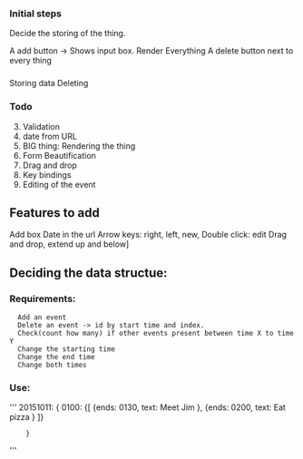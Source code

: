 ### Initial steps

  Decide the storing of the thing.

  A add button  -> Shows input box.
  Render Everything
  A delete button next to every thing

###  
  Storing data
  Deleting

### Todo
  3. Validation
  1. date from URL
  2. BIG thing: Rendering the thing
  4. Form Beautification
  7. Drag and drop
  5. Key bindings
  6. Editing of the event



## Features to add
  Add box
  Date in the url
  Arrow keys: right, left, new,
  Double click: edit
  Drag and drop, extend up and below]




## Deciding the data structue:

### Requirements:
      Add an event
      Delete an event -> id by start time and index.
      Check(count how many) if other events present between time X to time Y
      Change the starting time
      Change the end time
      Change both times


### Use:
'''
        20151011: {
            0100: {[
              {ends: 0130,
               text: Meet Jim
              },
              {ends: 0200,
              text: Eat pizza
              }
            ]}

        }
'''
